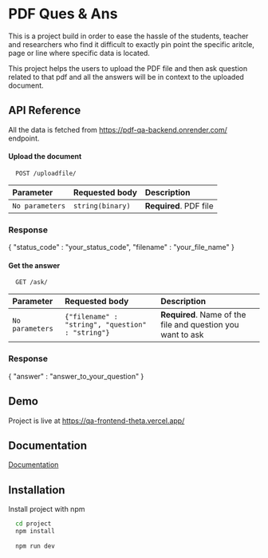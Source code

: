 
# PDF Ques & Ans

This is a project build in order to ease the hassle of the students, teacher and researchers who find it difficult to exactly pin point the specific aritcle, page or line where specific data is located.

This project helps the users to upload the PDF file and then ask question related to that pdf and all the answers will be in context to the uploaded document.




## API Reference

All the data is fetched from https://pdf-qa-backend.onrender.com/ endpoint.

#### Upload the document

```http
  POST /uploadfile/
```

| Parameter | Requested body     | Description                |    
| :-------- | :------- | :------------------------- |
| `No parameters` | `string(binary)` | **Required**. PDF file |

### Response
{
    "status_code" : "your_status_code",
    "filename" : "your_file_name"
}


#### Get the answer

```http
  GET /ask/
```

| Parameter | Requested body     | Description                       |
| :-------- | :------- | :-------------------------------- |
| `No parameters`      | `{"filename" : "string", "question" : "string"}` | **Required**. Name of the file and question you want to ask |

### Response
{
    "answer" : "answer_to_your_question"
}


## Demo

Project is live at https://qa-frontend-theta.vercel.app/


## Documentation

[Documentation](https://linktodocumentation)


## Installation

Install project with npm

```bash
  cd project
  npm install 
  
  npm run dev
```
    